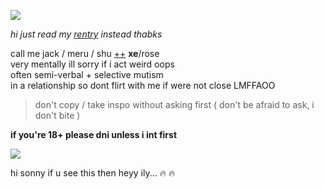 ![](https://cdn.discordapp.com/attachments/729124835296280689/1068048287388672000/image.jpeg)

*hi just read my [rentry](https://rentry.org/scenario_liar) instead thabks*

call me jack / meru / shu [++](https://en.pronouns.page/@gigolo) **xe**/rose  
very mentally ill sorry if i act weird oops  
often semi-verbal + selective mutism  
in a relationship so dont flirt with me if were not close LMFFAOO  

> don't copy / take inspo without asking first ( don't be afraid to ask, i don't bite )

**if you're 18+ please dni unless i int first**

![](https://cdn.discordapp.com/attachments/729124835296280689/1068074827069542440/image.jpeg)

hi sonny if u see this then heyy ily... :fire: :fire:
